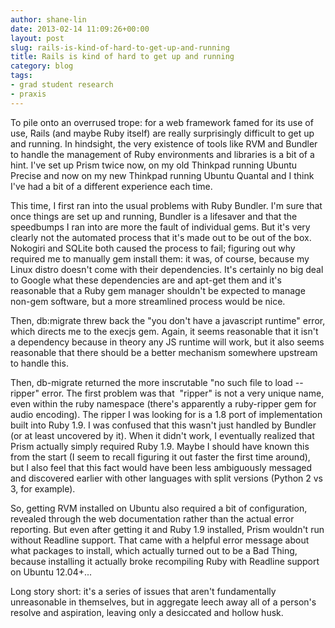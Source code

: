 ```yaml
---
author: shane-lin
date: 2013-02-14 11:09:26+00:00
layout: post
slug: rails-is-kind-of-hard-to-get-up-and-running
title: Rails is kind of hard to get up and running
category: blog
tags:
- grad student research
- praxis
---
```


To pile onto an overrused trope: for a web framework famed for its use of use, Rails (and maybe Ruby itself) are really surprisingly difficult to get up and running. In hindsight, the very existence of tools like RVM and Bundler to handle the management of Ruby environments and libraries is a bit of a hint. I've set up Prism twice now, on my old Thinkpad running Ubuntu Precise and now on my new Thinkpad running Ubuntu Quantal and I think I've had a bit of a different experience each time.

This time, I first ran into the usual problems with Ruby Bundler. I'm sure that once things are set up and running, Bundler is a lifesaver and that the speedbumps I ran into are more the fault of individual gems. But it's very clearly not the automated process that it's made out to be out of the box. Nokogiri and SQLite both caused the process to fail; figuring out why required me to manually gem install them: it was, of course, because my Linux distro doesn't come with their dependencies. It's certainly no big deal to Google what these dependencies are and apt-get them and it's reasonable that a Ruby gem manager shouldn't be expected to manage non-gem software, but a more streamlined process would be nice.

Then, db:migrate threw back the "you don't have a javascript runtime" error, which directs me to the execjs gem. Again, it seems reasonable that it isn't a dependency because in theory any JS runtime will work, but it also seems reasonable that there should be a better mechanism somewhere upstream to handle this.

Then, db-migrate returned the more inscrutable "no such file to load -- ripper" error. The first problem was that  "ripper" is not a very unique name, even within the ruby namespace (there's apparently a ruby-ripper gem for audio encoding). The ripper I was looking for is a 1.8 port of implementation built into Ruby 1.9. I was confused that this wasn't just handled by Bundler (or at least uncovered by it). When it didn't work, I eventually realized that Prism actually simply required Ruby 1.9. Maybe I should have known this from the start (I seem to recall figuring it out faster the first time around), but I also feel that this fact would have been less ambiguously messaged and discovered earlier with other languages with split versions (Python 2 vs 3, for example).

So, getting RVM installed on Ubuntu also required a bit of configuration, revealed through the web documentation rather than the actual error reporting. But even after getting it and Ruby 1.9 installed, Prism wouldn't run without Readline support. That came with a helpful error message about what packages to install, which actually turned out to be a Bad Thing, because installing it actually broke recompiling Ruby with Readline support on Ubuntu 12.04+...

Long story short: it's a series of issues that aren't fundamentally unreasonable in themselves, but in aggregate leech away all of a person's resolve and aspiration, leaving only a desiccated and hollow husk.

